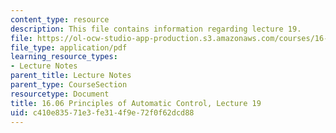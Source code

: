 ```yaml
---
content_type: resource
description: This file contains information regarding lecture 19.
file: https://ol-ocw-studio-app-production.s3.amazonaws.com/courses/16-06-principles-of-automatic-control-fall-2012/c410e83571e3fe314f9e72f0f62dcd88_MIT16_06F12_Lecture_19.pdf
file_type: application/pdf
learning_resource_types:
- Lecture Notes
parent_title: Lecture Notes
parent_type: CourseSection
resourcetype: Document
title: 16.06 Principles of Automatic Control, Lecture 19
uid: c410e835-71e3-fe31-4f9e-72f0f62dcd88
---
```


